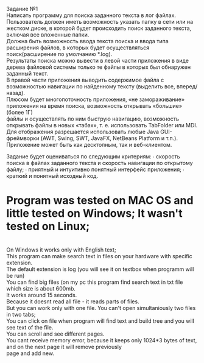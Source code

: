 Задание №1<br>
Написать программу для поиска заданного текста в лог файлах.<br>
Пользователь должен иметь возможность указать папку в сети или на жестком диске, в которой будет происходить поиск заданного текста, включая все вложенные папки.<br>
Должна быть возможность ввода текста поиска и ввода типа расширения файлов, в которых будет осуществляться поиск(расширение по умолчанию *.log).<br>
Результаты поиска можно вывести в левой части приложения в виде дерева файловой системы только те файлы в которых был обнаружен заданный текст.<br>
В правой части приложения выводить содержимое файла с возможностью навигации по найденному тексту (выделить все, вперед/назад).<br>
Плюсом будет многопоточность приложения, «не замораживание» приложения на время поиска, возможность открывать «большие» (более 1Г) <br>файлы и осуществлять по ним быструю навигацию, возможность открывать файлы в новых «табах», т. е. использовать TabFolder или MDI.
<br>Для отображения разрешается использовать любые Java GUI-фреймворки (AWT, Swing, SWT, JavaFX, NetBeans Platform и т.п.).<br>
Приложение может быть как десктопным, так и веб-клиентом.
 
Задание будет оцениваться по следующим критериям:
∙  скорость поиска в файлах заданного текста и скорость навигации по открытому файлу;
∙  приятный и интуитивно понятный интерфейс приложения;
∙  краткий и понятный исходный код.

<h1>Program was tested on MAC OS and little tested on Windows; It wasn't tested on Linux;</h1><br>
On Windows it works only with English text;<br>
This program can make search text in files on your hardware with specific extension.<br>
The default extension is log (you will see it on textbox when programm will be run)<br>
You can find big files (on my pc this program find search text in txt file which size is about 600mb.<br>
 It works around 15 seconds.<br> Because it doesnt read all file - it reads parts of files.<br>
 But you can work only with one file. You can't open simultaniously two files in two tabs; <br>
 You can click on file when program will find text and build tree and you will see text of the file.<br>
 You can scroll and see different pages.<br>
 You cant receive memory error, because it keeps only 1024*3 bytes of text, and on the next page it will remove previously
 <br> page and add new.
